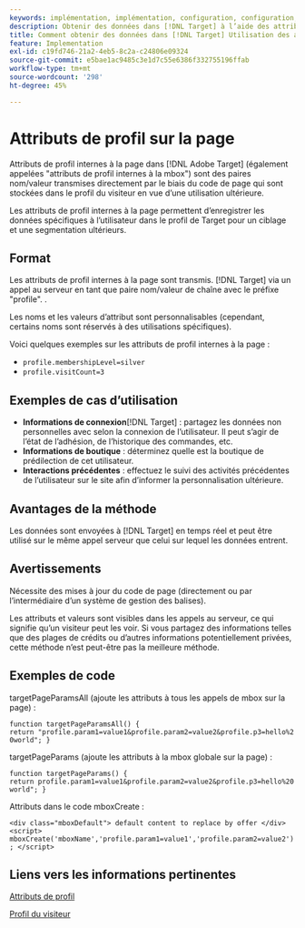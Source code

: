```yaml
---
keywords: implémentation, implémentation, configuration, configuration, paramètre de page
description: Obtenir des données dans [!DNL Target] à l’aide des attributs de profil internes à la page.
title: Comment obtenir des données dans [!DNL Target] Utilisation des attributs de profil internes à la page ?
feature: Implementation
exl-id: c19fd746-21a2-4eb5-8c2a-c24806e09324
source-git-commit: e5bae1ac9485c3e1d7c55e6386f332755196ffab
workflow-type: tm+mt
source-wordcount: '298'
ht-degree: 45%

---
```


# Attributs de profil sur la page

Attributs de profil internes à la page dans [!DNL Adobe Target] (également appelées &quot;attributs de profil internes à la mbox&quot;) sont des paires nom/valeur transmises directement par le biais du code de page qui sont stockées dans le profil du visiteur en vue d’une utilisation ultérieure.

Les attributs de profil internes à la page permettent d’enregistrer les données spécifiques à l’utilisateur dans le profil de Target pour un ciblage et une segmentation ultérieurs.

## Format

Les attributs de profil internes à la page sont transmis. [!DNL Target] via un appel au serveur en tant que paire nom/valeur de chaîne avec le préfixe &quot;profile&quot;. .

Les noms et les valeurs d’attribut sont personnalisables (cependant, certains noms sont réservés à des utilisations spécifiques).

Voici quelques exemples sur les attributs de profil internes à la page :

* `profile.membershipLevel=silver`
* `profile.visitCount=3`

## Exemples de cas d’utilisation

* **Informations de connexion**[!DNL Target] : partagez les données non personnelles avec selon la connexion de l’utilisateur. Il peut s’agir de l’état de l’adhésion, de l’historique des commandes, etc.
* **Informations de boutique** : déterminez quelle est la boutique de prédilection de cet utilisateur.
* **Interactions précédentes** : effectuez le suivi des activités précédentes de l’utilisateur sur le site afin d’informer la personnalisation ultérieure.

## Avantages de la méthode

Les données sont envoyées à [!DNL Target] en temps réel et peut être utilisé sur le même appel serveur que celui sur lequel les données entrent.

## Avertissements

Nécessite des mises à jour du code de page (directement ou par l’intermédiaire d’un système de gestion des balises).

Les attributs et valeurs sont visibles dans les appels au serveur, ce qui signifie qu’un visiteur peut les voir. Si vous partagez des informations telles que des plages de crédits ou d’autres informations potentiellement privées, cette méthode n’est peut-être pas la meilleure méthode.

## Exemples de code

targetPageParamsAll (ajoute les attributs à tous les appels de mbox sur la page) :

`function targetPageParamsAll() { return "profile.param1=value1&profile.param2=value2&profile.p3=hello%20world"; }`

targetPageParams (ajoute les attributs à la mbox globale sur la page) :

`function targetPageParams() { return profile.param1=value1&profile.param2=value2&profile.p3=hello%20world"; }`

Attributs dans le code mboxCreate :

`<div class="mboxDefault"> default content to replace by offer </div> <script> mboxCreate('mboxName','profile.param1=value1','profile.param2=value2'); </script>`

## Liens vers les informations pertinentes

[Attributs de profil](https://experienceleague.adobe.com/docs/target/using/audiences/visitor-profiles/profile-parameters.html)

[Profil du visiteur](https://experienceleague.adobe.com/docs/target/using/audiences/create-audiences/categories-audiences/visitor-profile.html)
